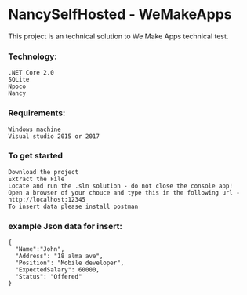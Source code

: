 # NancySelfHosted - WeMakeApps

This project is an technical solution to We Make Apps technical test.

### Technology:

```
.NET Core 2.0
SQLite
Npoco
Nancy
```
### Requirements:

```
Windows machine
Visual studio 2015 or 2017
```

### To get started
```
Download the project
Extract the File
Locate and run the .sln solution - do not close the console app!
Open a browser of your chouce and type this in the following url - http://localhost:12345
To insert data please install postman 
```

### example Json data for insert: <br />
```
{ 
  "Name":"John",
  "Address": "18 alma ave",
  "Position": "Mobile developer",
  "ExpectedSalary": 60000,
  "Status": "Offered"
}
```
